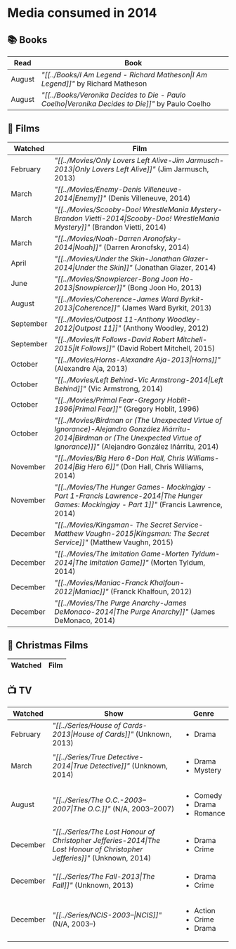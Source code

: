 # Media consumed in 2014

## 📚 Books
| Read   | Book                                                                                             |
| ------ | ------------------------------------------------------------------------------------------------ |
| August | _"[[../Books/I Am Legend - Richard Matheson\|I Am Legend]]"_ by Richard Matheson                 |
| August | _"[[../Books/Veronika Decides to Die - Paulo Coelho\|Veronika Decides to Die]]"_ by Paulo Coelho |


## 🍿 Films
| Watched   | Film                                                                                                                                                                                    |
| --------- | --------------------------------------------------------------------------------------------------------------------------------------------------------------------------------------- |
| February  | _"[[../Movies/Only Lovers Left Alive-Jim Jarmusch-2013\|Only Lovers Left Alive]]"_ (Jim Jarmusch, 2013)                                                                                 |
| March     | _"[[../Movies/Enemy-Denis Villeneuve-2014\|Enemy]]"_ (Denis Villeneuve, 2014)                                                                                                           |
| March     | _"[[../Movies/Scooby-Doo! WrestleMania Mystery-Brandon Vietti-2014\|Scooby-Doo! WrestleMania Mystery]]"_ (Brandon Vietti, 2014)                                                         |
| March     | _"[[../Movies/Noah-Darren Aronofsky-2014\|Noah]]"_ (Darren Aronofsky, 2014)                                                                                                             |
| April     | _"[[../Movies/Under the Skin-Jonathan Glazer-2014\|Under the Skin]]"_ (Jonathan Glazer, 2014)                                                                                           |
| June      | _"[[../Movies/Snowpiercer-Bong Joon Ho-2013\|Snowpiercer]]"_ (Bong Joon Ho, 2013)                                                                                                       |
| August    | _"[[../Movies/Coherence-James Ward Byrkit-2013\|Coherence]]"_ (James Ward Byrkit, 2013)                                                                                                 |
| September | _"[[../Movies/Outpost 11-Anthony Woodley-2012\|Outpost 11]]"_ (Anthony Woodley, 2012)                                                                                                   |
| September | _"[[../Movies/It Follows-David Robert Mitchell-2015\|It Follows]]"_ (David Robert Mitchell, 2015)                                                                                       |
| October   | _"[[../Movies/Horns-Alexandre Aja-2013\|Horns]]"_ (Alexandre Aja, 2013)                                                                                                                 |
| October   | _"[[../Movies/Left Behind-Vic Armstrong-2014\|Left Behind]]"_ (Vic Armstrong, 2014)                                                                                                     |
| October   | _"[[../Movies/Primal Fear-Gregory Hoblit-1996\|Primal Fear]]"_ (Gregory Hoblit, 1996)                                                                                                   |
| October   | _"[[../Movies/Birdman or (The Unexpected Virtue of Ignorance)-Alejandro González Iñárritu-2014\|Birdman or (The Unexpected Virtue of Ignorance)]]"_ (Alejandro González Iñárritu, 2014) |
| November  | _"[[../Movies/Big Hero 6-Don Hall, Chris Williams-2014\|Big Hero 6]]"_ (Don Hall, Chris Williams, 2014)                                                                                 |
| November  | _"[[../Movies/The Hunger Games- Mockingjay - Part 1-Francis Lawrence-2014\|The Hunger Games: Mockingjay - Part 1]]"_ (Francis Lawrence, 2014)                                           |
| December  | _"[[../Movies/Kingsman- The Secret Service-Matthew Vaughn-2015\|Kingsman: The Secret Service]]"_ (Matthew Vaughn, 2015)                                                                 |
| December  | _"[[../Movies/The Imitation Game-Morten Tyldum-2014\|The Imitation Game]]"_ (Morten Tyldum, 2014)                                                                                       |
| December  | _"[[../Movies/Maniac-Franck Khalfoun-2012\|Maniac]]"_ (Franck Khalfoun, 2012)                                                                                                           |
| December  | _"[[../Movies/The Purge Anarchy-James DeMonaco-2014\|The Purge Anarchy]]"_ (James DeMonaco, 2014)                                                                                       |


## 🎄 Christmas Films
| Watched | Film |
| ------- | ---- |


## 📺 TV
| Watched  | Show                                                                                                                      | Genre                                                  |
| -------- | ------------------------------------------------------------------------------------------------------------------------- | ------------------------------------------------------ |
| February | _"[[../Series/House of Cards-2013\|House of Cards]]"_ (Unknown, 2013)                                                     | <ul><li>Drama</li></ul>                                |
| March    | _"[[../Series/True Detective-2014\|True Detective]]"_ (Unknown, 2014)                                                     | <ul><li>Drama</li><li>Mystery</li></ul>                |
| August   | _"[[../Series/The O.C.-2003–2007\|The O.C.]]"_ (N/A, 2003–2007)                                                           | <ul><li>Comedy</li><li>Drama</li><li>Romance</li></ul> |
| December | _"[[../Series/The Lost Honour of Christopher Jefferies-2014\|The Lost Honour of Christopher Jefferies]]"_ (Unknown, 2014) | <ul><li>Drama</li><li>Crime</li></ul>                  |
| December | _"[[../Series/The Fall-2013\|The Fall]]"_ (Unknown, 2013)                                                                 | <ul><li>Drama</li><li>Crime</li></ul>                  |
| December | _"[[../Series/NCIS-2003–\|NCIS]]"_ (N/A, 2003–)                                                                           | <ul><li>Action</li><li>Crime</li><li>Drama</li></ul>   |
